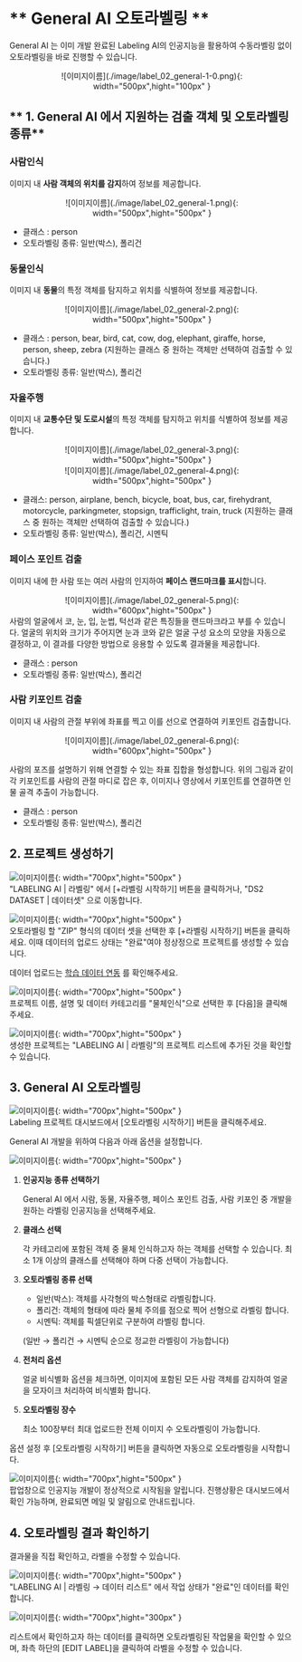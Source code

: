 # ** General AI 오토라벨링 **


General AI 는 이미 개발 완료된 Labeling AI의 인공지능을 활용하여 수동라벨링 없이 오토라벨링을 바로 진행할 수 있습니다. 

<center>
![이미지이름](./image/label_02_general-1-0.png){: width="500px",hight="100px" }
</center>


## ** 1. General AI 에서 지원하는 검출 객체 및 오토라벨링 종류**

### **사람인식**

이미지 내 **사람 객체의 위치를 감지**하여 정보를 제공합니다. 

<center>
![이미지이름](./image/label_02_general-1.png){: width="500px",hight="500px" }
</center>

- 클래스 : person
- 오토라벨링 종류: 일반(박스), 폴리건

### **동물인식**

이미지 내 **동물**의 특정 객체를 탐지하고 위치를 식별하여 정보를 제공합니다.

<center>
![이미지이름](./image/label_02_general-2.png){: width="500px",hight="500px" }
</center>

- 클래스 : person, bear, bird, cat, cow, dog, elephant, giraffe, horse, person, sheep, zebra
(지원하는 클래스 중 원하는 객체만 선택하여 검출할 수 있습니다.)
- 오토라벨링 종류: 일반(박스), 폴리건

### **자율주행**

이미지 내 **교통수단 및 도로시설**의 특정 객체를 탐지하고 위치를 식별하여 정보를 제공합니다.

<center>
![이미지이름](./image/label_02_general-3.png){: width="500px",hight="500px" }
</center>

<center>
![이미지이름](./image/label_02_general-4.png){: width="500px",hight="500px" }
</center>

- 클래스: person, airplane, bench, bicycle, boat, bus, car, firehydrant, motorcycle, parkingmeter, stopsign, trafficlight, train, truck
(지원하는 클래스 중 원하는 객체만 선택하여 검출할 수 있습니다.)
- 오토라벨링 종류: 일반(박스), 폴리건, 시멘틱

### **페이스 포인트 검출**

 이미지 내에 한 사람 또는 여러 사람의 인지하여 **페이스 랜드마크를 표시**합니다.

<center>
![이미지이름](./image/label_02_general-5.png){: width="600px",hight="500px" }
</center>
사람의 얼굴에서 코, 눈, 입, 눈썹, 턱선과 같은 특징들을 랜드마크라고 부를 수 있습니다. 얼굴의 위치와 크기가 주어지면 눈과 코와 같은 얼굴 구성 요소의 모양을 자동으로 결정하고, 이 결과를 다양한 방법으로 응용할 수 있도록 결과물을 제공합니다.

- 클래스 : person
- 오토라벨링 종류: 일반(박스), 폴리건

### **사람 키포인트 검출**

이미지 내 사람의 관절 부위에 좌표를 찍고 이를 선으로 연결하여 키포인트 검출합니다.

<center>
![이미지이름](./image/label_02_general-6.png){: width="600px",hight="500px" }
</center>

사람의 포즈를 설명하기 위해 연결할 수 있는 좌표 집합을 형성합니다. 위의 그림과 같이 각 키포인트를 사람의 관절 마디로 잡은 후, 이미지나 영상에서 키포인트를 연결하면 인물 골격 추출이 가능합니다.

- 클래스 : person
- 오토라벨링 종류: 일반(박스), 폴리건

## **2. 프로젝트 생성하기**


![이미지이름](./image/label_02_general-7.png){: width="700px",hight="500px" }  
"LABELING AI | 라벨링" 에서 [+라벨링 시작하기] 버튼을 클릭하거나, "DS2 DATASET | 데이터셋" 으로 이동합니다.  

![이미지이름](./image/label_02_general-8.png){: width="700px",hight="500px" }  
오토라벨링 할 "ZIP" 형식의 데이터 셋을 선택한 후 [+라벨링 시작하기] 버튼을 클릭하세요. 이때 데이터의 업로드 상태는 "완료"여야 정상정으로 프로젝트를 생성할 수 있습니다.  

데이터 업로드는 [학습 데이터 연동](/dataset_01_upload.md) 를 확인해주세요.  

![이미지이름](./image/label_02_general-9.png){: width="700px",hight="500px" }  
프로젝트 이름, 설명 및 데이터 카테고리를 "물체인식"으로 선택한 후 [다음]을 클릭해주세요.  

![이미지이름](./image/label_02_general-10.png){: width="700px",hight="500px" }  
생성한 프로젝트는 "LABELING AI | 라벨링"의 프로젝트 리스트에 추가된 것을 확인할 수 있습니다.  

## **3. General AI 오토라벨링**

![이미지이름](./image/label_02_general-11.png){: width="700px",hight="500px" }  
Labeling 프로젝트 대시보드에서 [오토라벨링 시작하기] 버튼을 클릭해주세요.  

General AI 개발을 위하여 다음과 아래 옵션을 설정합니다.

![이미지이름](./image/label_02_general-12.png){: width="700px",hight="500px" }  

1. **인공지능 종류 선택하기**

    General AI 에서 시람, 동물, 자율주행, 페이스 포인트 검출, 사람 키포인 중  개발을 원하는 라벨링 인공지능을 선택해주세요. 

2. **클래스 선택** 

    각 카테고리에 포함된 객체 중 물체 인식하고자 하는 객체를 선택할 수 있습니다. 최소 1개 이상의 클래스를 선택해야 하며 다중 선택이 가능합니다.

3. **오토라벨링 종류 선택** 
    - 일반(박스): 객체를 사각형의 박스형태로 라벨링합니다.
    - 폴리건: 객체의 형태에 따라 물체 주의를 점으로 찍어 선형으로 라벨링 합니다.
    - 시멘틱: 객체를 픽셀단위로 구분하여 라벨링 합니다.

    (일반 → 폴리건 → 시멘틱 순으로 정교한 라벨링이 가능합니다) 

4. **전처리 옵션**

    얼굴 비식별화 옵션을 체크하면, 이미지에 포함된 모든 사람 객체를 감지하여 얼굴을 모자이크 처리하여 비식별화 합니다.

5. **오토라벨링 장수**

    최소 100장부터 최대 업로드한 전체 이미지 수 오토라벨링이 가능합니다.

옵션 설정 후 [오토라벨링 시작하기] 버튼을 클릭하면 자동으로 오토라벨링을 시작합니다. 

![이미지이름](./image/label_02_general-13.png){: width="700px",hight="500px" }  
팝업창으로 인공지능 개발이 정상적으로 시작됨을 알립니다. 진행상황은 대시보드에서 확인 가능하며, 완료되면 메일 및 알림으로 안내드립니다.

## **4. 오토라벨링 결과 확인하기**

결과물을 직접 확인하고, 라벨을 수정할 수 있습니다.

![이미지이름](./image/label_02_general-14.png){: width="700px",hight="500px" }  
"LABELING AI | 라벨링 → 데이터 리스트" 에서 작업 상태가 "완료"인 데이터를 확인합니다.  

![이미지이름](./image/label_02_general-15.png){: width="700px",hight="300px" }  

리스트에서 확인하고자 하는 데이터를 클릭하면 오토라벨링된 작업물을 확인할 수 있으며, 좌측 하단의 [EDIT LABEL]을 클릭하여 라벨을 수정할 수 있습니다.  
<!-- 
### 5. 오토라벨링 데이터 검수하기

General AI는 다음과 같은 카테고리의 객체에 대하여 오토라벨링을 제공합니다 .  -->


</br>
</br>
</br>
</br>